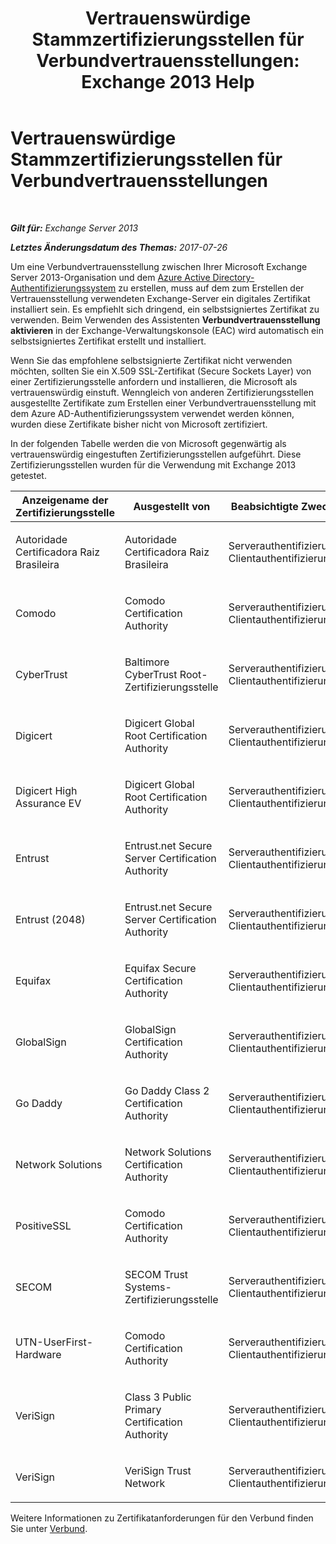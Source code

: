 ﻿---
title: 'Vertrauenswürdige Stammzertifizierungsstellen für Verbundvertrauensstellungen: Exchange 2013 Help'
TOCTitle: Vertrauenswürdige Stammzertifizierungsstellen für Verbundvertrauensstellungen
ms:assetid: d4224bf5-69b3-484c-8a70-4f230d3dbdd9
ms:mtpsurl: https://technet.microsoft.com/de-de/library/Ee332350(v=EXCHG.150)
ms:contentKeyID: 50476792
ms.date: 04/24/2018
mtps_version: v=EXCHG.150
ms.translationtype: HT
---

# Vertrauenswürdige Stammzertifizierungsstellen für Verbundvertrauensstellungen

 

_**Gilt für:** Exchange Server 2013_

_**Letztes Änderungsdatum des Themas:** 2017-07-26_

Um eine Verbundvertrauensstellung zwischen Ihrer Microsoft Exchange Server 2013-Organisation und dem [Azure Active Directory-Authentifizierungssystem](https://go.microsoft.com/fwlink/p/?linkid=135986) zu erstellen, muss auf dem zum Erstellen der Vertrauensstellung verwendeten Exchange-Server ein digitales Zertifikat installiert sein. Es empfiehlt sich dringend, ein selbstsigniertes Zertifikat zu verwenden. Beim Verwenden des Assistenten **Verbundvertrauensstellung aktivieren** in der Exchange-Verwaltungskonsole (EAC) wird automatisch ein selbstsigniertes Zertifikat erstellt und installiert.

Wenn Sie das empfohlene selbstsignierte Zertifikat nicht verwenden möchten, sollten Sie ein X.509 SSL-Zertifikat (Secure Sockets Layer) von einer Zertifizierungsstelle anfordern und installieren, die Microsoft als vertrauenswürdig einstuft. Wenngleich von anderen Zertifizierungsstellen ausgestellte Zertifikate zum Erstellen einer Verbundvertrauensstellung mit dem Azure AD-Authentifizierungssystem verwendet werden können, wurden diese Zertifikate bisher nicht von Microsoft zertifiziert.

In der folgenden Tabelle werden die von Microsoft gegenwärtig als vertrauenswürdig eingestuften Zertifizierungsstellen aufgeführt. Diese Zertifizierungsstellen wurden für die Verwendung mit Exchange 2013 getestet.


<table>
<colgroup>
<col style="width: 33%" />
<col style="width: 33%" />
<col style="width: 33%" />
</colgroup>
<thead>
<tr class="header">
<th>Anzeigename der Zertifizierungsstelle</th>
<th>Ausgestellt von</th>
<th>Beabsichtigte Zwecke</th>
</tr>
</thead>
<tbody>
<tr class="odd">
<td><p>Autoridade Certificadora Raiz Brasileira</p></td>
<td><p>Autoridade Certificadora Raiz Brasileira</p></td>
<td><p>Serverauthentifizierung, Clientauthentifizierung</p></td>
</tr>
<tr class="even">
<td><p>Comodo</p></td>
<td><p>Comodo Certification Authority</p></td>
<td><p>Serverauthentifizierung, Clientauthentifizierung</p></td>
</tr>
<tr class="odd">
<td><p>CyberTrust</p></td>
<td><p>Baltimore CyberTrust Root-Zertifizierungsstelle</p></td>
<td><p>Serverauthentifizierung, Clientauthentifizierung</p></td>
</tr>
<tr class="even">
<td><p>Digicert</p></td>
<td><p>Digicert Global Root Certification Authority</p></td>
<td><p>Serverauthentifizierung, Clientauthentifizierung</p></td>
</tr>
<tr class="odd">
<td><p>Digicert High Assurance EV</p></td>
<td><p>Digicert Global Root Certification Authority</p></td>
<td><p>Serverauthentifizierung, Clientauthentifizierung</p></td>
</tr>
<tr class="even">
<td><p>Entrust</p></td>
<td><p>Entrust.net Secure Server Certification Authority</p></td>
<td><p>Serverauthentifizierung, Clientauthentifizierung</p></td>
</tr>
<tr class="odd">
<td><p>Entrust (2048)</p></td>
<td><p>Entrust.net Secure Server Certification Authority</p></td>
<td><p>Serverauthentifizierung, Clientauthentifizierung</p></td>
</tr>
<tr class="even">
<td><p>Equifax</p></td>
<td><p>Equifax Secure Certification Authority</p></td>
<td><p>Serverauthentifizierung, Clientauthentifizierung</p></td>
</tr>
<tr class="odd">
<td><p>GlobalSign</p></td>
<td><p>GlobalSign Certification Authority</p></td>
<td><p>Serverauthentifizierung, Clientauthentifizierung</p></td>
</tr>
<tr class="even">
<td><p>Go Daddy</p></td>
<td><p>Go Daddy Class 2 Certification Authority</p></td>
<td><p>Serverauthentifizierung, Clientauthentifizierung</p></td>
</tr>
<tr class="odd">
<td><p>Network Solutions</p></td>
<td><p>Network Solutions Certification Authority</p></td>
<td><p>Serverauthentifizierung, Clientauthentifizierung</p></td>
</tr>
<tr class="even">
<td><p>PositiveSSL</p></td>
<td><p>Comodo Certification Authority</p></td>
<td><p>Serverauthentifizierung, Clientauthentifizierung</p></td>
</tr>
<tr class="odd">
<td><p>SECOM</p></td>
<td><p>SECOM Trust Systems-Zertifizierungsstelle</p></td>
<td><p>Serverauthentifizierung, Clientauthentifizierung</p></td>
</tr>
<tr class="even">
<td><p>UTN-UserFirst-Hardware</p></td>
<td><p>Comodo Certification Authority</p></td>
<td><p>Serverauthentifizierung, Clientauthentifizierung</p></td>
</tr>
<tr class="odd">
<td><p>VeriSign</p></td>
<td><p>Class 3 Public Primary Certification Authority</p></td>
<td><p>Serverauthentifizierung, Clientauthentifizierung</p></td>
</tr>
<tr class="even">
<td><p>VeriSign</p></td>
<td><p>VeriSign Trust Network</p></td>
<td><p>Serverauthentifizierung, Clientauthentifizierung</p></td>
</tr>
</tbody>
</table>


Weitere Informationen zu Zertifikatanforderungen für den Verbund finden Sie unter [Verbund](federation-exchange-2013-help.md).

